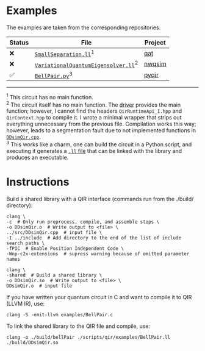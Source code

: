 # Examples

The examples are taken from the corresponding repositories.

| Status | File                                                                               | Project                                                                                                      |
| ------ | ---------------------------------------------------------------------------------- | ------------------------------------------------------------------------------------------------------------ |
| ❌     | [`SmallSeparation.ll`](SmallSeparation.ll)<sup>1</sup>                             | [qat](https://github.com/qir-alliance/qat/blob/main/qir/demos/SmallSeparation/input.ll)                      |
| ❌     | [`VariationalQuantumEigensolver.ll`](VariationalQuantumEigensolver.ll)<sup>2</sup> | [nwqsim](https://github.com/qir-alliance/nwqsim/blob/main/dmsim/qsharp/vqe/VariationalQuantumEigensolver.ll) |
| ✅     | [`BellPair.py`](BellPair.py)<sup>3</sup>                                           | [pyqir](https://github.com/qir-alliance/pyqir/blob/main/examples/bell_pair.py)                               |

---

<sup>1</sup> This circuit has no main function.<br>
<sup>2</sup> The circuit itself has no main function. The [driver](VariationalQuantumEigensolver_driver.cc) provides the main function; however, I cannot find the headers `QirRuntimeApi_I.hpp` and `QirContext.hpp` to compile it. I wrote a minimal wrapper that strips out everything unnecessary from the previous file. Compilation works this way; however, leads to a segmentation fault due to not implemented functions in [`DDsimQir.cpp`](../../../src/qir/DDsimQir.cpp).<br>
<sup>3</sup> This works like a charm, one can build the circuit in a Python script, and executing it generates a [`.ll` file](BellPair.ll) that can be linked with the library and produces an executable.

# Instructions

Build a shared library with a QIR interface (commands run from the ./build/ directory):

    clang \
    -c  # Only run preprocess, compile, and assemble steps \
    -o DDsimQir.o  # Write output to <file> \
    ../src/DDsimQir.cpp  # input file \
    -I ../include  # Add directory to the end of the list of include search paths \
    -fPIC  # Enable Position Independent Code \
    -Wnp-c2x-extensions  # supress warning because of omitted parameter names

    clang \
    -shared  # Build a shared library \
    -o DDsimQir.so  # Write output to <file> \
    DDsimQir.o  # input file

If you have written your quantum circuit in C and want to compile it to QIR (LLVM IR), use:

    clang -S -emit-llvm examples/BellPair.c

To link the shared library to the QIR file and compile, use:

    clang -o ./build/bellPair ./scripts/qir/examples/BellPair.ll ./build/DDsimQir.so
